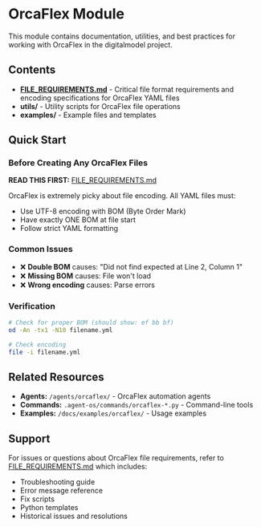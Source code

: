 # OrcaFlex Module

This module contains documentation, utilities, and best practices for working with OrcaFlex in the digitalmodel project.

## Contents

- **[FILE_REQUIREMENTS.md](FILE_REQUIREMENTS.md)** - Critical file format requirements and encoding specifications for OrcaFlex YAML files
- **utils/** - Utility scripts for OrcaFlex file operations
- **examples/** - Example files and templates

## Quick Start

### Before Creating Any OrcaFlex Files

**READ THIS FIRST:** [FILE_REQUIREMENTS.md](FILE_REQUIREMENTS.md)

OrcaFlex is extremely picky about file encoding. All YAML files must:
- Use UTF-8 encoding with BOM (Byte Order Mark)
- Have exactly ONE BOM at file start
- Follow strict YAML formatting

### Common Issues

- ❌ **Double BOM** causes: "Did not find expected <document start> at Line 2, Column 1"
- ❌ **Missing BOM** causes: File won't load
- ❌ **Wrong encoding** causes: Parse errors

### Verification

```bash
# Check for proper BOM (should show: ef bb bf)
od -An -tx1 -N10 filename.yml

# Check encoding
file -i filename.yml
```

## Related Resources

- **Agents:** `/agents/orcaflex/` - OrcaFlex automation agents
- **Commands:** `.agent-os/commands/orcaflex-*.py` - Command-line tools
- **Examples:** `/docs/examples/orcaflex/` - Usage examples

## Support

For issues or questions about OrcaFlex file requirements, refer to [FILE_REQUIREMENTS.md](FILE_REQUIREMENTS.md) which includes:
- Troubleshooting guide
- Error message reference
- Fix scripts
- Python templates
- Historical issues and resolutions

